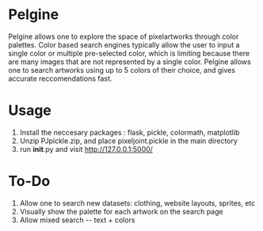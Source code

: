 # Pelgine



Pelgine allows one to explore the space of pixelartworks through color palettes. Color based search engines typically allow the user to input a single color or multiple pre-selected color, which is limiting because there are many images that are not represented by a single color. Pelgine allows one to search artworks using up to 5 colors of their choice, and gives accurate reccomendations fast. 


# Usage

1. Install the neccesary packages : flask, pickle, colormath, matplotlib
2. Unzip PJpickle.zip, and place pixeljoint.pickle in the main directory
3. run __init__.py and visit http://127.0.0.1:5000/

# To-Do 

1. Allow one to search new datasets: clothing, website layouts, sprites, etc
2. Visually show the palette for each artwork on the search page
3. Allow mixed search -- text + colors







